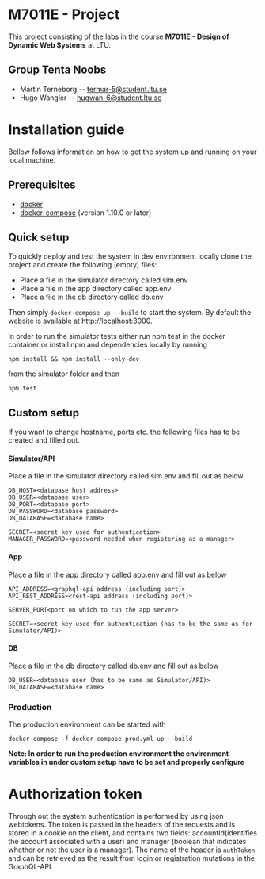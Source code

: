 # M7011E - Project
This project consisting of the labs in the course **M7011E - Design of Dynamic Web Systems** at LTU.
## Group Tenta Noobs
- Martin Terneborg -- termar-5@student.ltu.se
- Hugo Wangler -- hugwan-6@student.ltu.se

# Installation guide
Bellow follows information on how to get the system up and running on your local machine.

## Prerequisites
- [docker](https://docs.docker.com/install/)
- [docker-compose](https://docs.docker.com/compose/install/) (version 1.10.0 or later)

## Quick setup
To quickly deploy and test the system in dev environment locally clone the project and create the following (empty) files:
- Place a file in the simulator directory called sim.env
- Place a file in the app directory called app.env
- Place a file in the db directory called db.env

Then simply `docker-compose up --build` to start the system. By default the website is available at http://localhost:3000.

In order to run the simulator tests either run npm test in the docker container or install npm and dependencies locally by running
```
npm install && npm install --only-dev
```
from the simulator folder and then
```
npm test
```

## Custom setup
If you want to change hostname, ports etc. the following files has to be created and filled out.
#### Simulator/API
Place a file in the simulator directory called sim.env and fill out as below
```
DB_HOST=<database host address>
DB_USER=<database user>
DB_PORT=<database port>
DB_PASSWORD=<database password>
DB_DATABASE=<database name>

SECRET=<secret key used for authentication>
MANAGER_PASSWORD=<password needed when registering as a manager>
```

#### App
Place a file in the app directory called app.env and fill out as below
```
API_ADDRESS=<graphql-api address (including port)>
API_REST_ADDRESS=<rest-api address (including port)>

SERVER_PORT<port on which to run the app server>

SECRET=<secret key used for authentication (has to be the same as for Simulator/API)>
```

#### DB
Place a file in the db directory called db.env and fill out as below
```
DB_USER=<database user (has to be same as Simulator/API)>
DB_DATABASE=<database name>
```

### Production
The production environment can be started with
```
docker-compose -f docker-compose-prod.yml up --build
```
**Note: In order to run the production environment the environment variables in under custom setup have to be set and properly configure**

# Authorization token
Through out the system authentication is performed by using json webtokens. The token is passed in the headers of the requests and is stored in a cookie on the client, and contains two fields: accountId(identifies the account associated with a user) and manager (boolean that indicates whether or not the user is a manager). The name of the header is `authToken` and can be retrieved as the result from login or registration mutations in the GraphQL-API.

